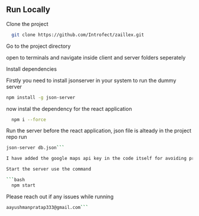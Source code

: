 
## Run Locally

Clone the project

```bash
  git clone https://github.com/Introfect/zaillex.git
```

Go to the project directory

open to terminals and navigate inside client and server folders seperately 


Install dependencies

Firstly you need to install jsonserver in your system to run the dummy server

```bash
npm install -g json-server
```

now instal the dependency for the react application
```bash
  npm i --force
```
Run the server before the react application, json file is alteady in the project repo run 

```bash
json-server db.json```

I have added the google maps api key in the code itself for avoiding problems while setting on your devices

Start the server use the command

```bash
  npm start
```

Please reach out if any issues while running 
```bash
aayushmanpratap333@gmail.com```

